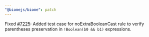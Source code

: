 ```yaml
---
"@biomejs/biome": patch
---
```


Fixed [#7225](https://github.com/biomejs/biome/issues/7225): Added test case for noExtraBooleanCast rule to verify parentheses preservation in `!Boolean(b0 && b1)` expressions.
